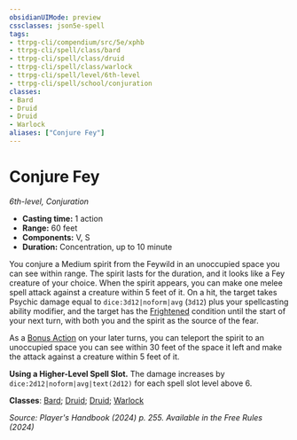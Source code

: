 ```yaml
---
obsidianUIMode: preview
cssclasses: json5e-spell
tags:
- ttrpg-cli/compendium/src/5e/xphb
- ttrpg-cli/spell/class/bard
- ttrpg-cli/spell/class/druid
- ttrpg-cli/spell/class/warlock
- ttrpg-cli/spell/level/6th-level
- ttrpg-cli/spell/school/conjuration
classes:
- Bard
- Druid
- Druid
- Warlock
aliases: ["Conjure Fey"]
---
```

# Conjure Fey
*6th-level, Conjuration*  

- **Casting time:** 1 action
- **Range:** 60 feet
- **Components:** V, S
- **Duration:** Concentration, up to 10 minute

You conjure a Medium spirit from the Feywild in an unoccupied space you can see within range. The spirit lasts for the duration, and it looks like a Fey creature of your choice. When the spirit appears, you can make one melee spell attack against a creature within 5 feet of it. On a hit, the target takes Psychic damage equal to `dice:3d12|noform|avg` (`3d12`) plus your spellcasting ability modifier, and the target has the [Frightened](3-Compendium/rules/conditions.md#Frightened) condition until the start of your next turn, with both you and the spirit as the source of the fear.

As a [Bonus Action](3-Compendium/rules/variant-rules/bonus-action-xphb.md) on your later turns, you can teleport the spirit to an unoccupied space you can see within 30 feet of the space it left and make the attack against a creature within 5 feet of it.

**Using a Higher-Level Spell Slot.** The damage increases by `dice:2d12|noform|avg|text(2d12)` for each spell slot level above 6.

**Classes**: [Bard](list-spells-classes-bard); [Druid](list-spells-classes-druid); [Druid](list-spells-classes-druid); [Warlock](list-spells-classes-warlock)

*Source: Player's Handbook (2024) p. 255. Available in the Free Rules (2024)*